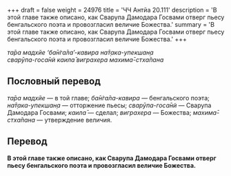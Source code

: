 +++
draft = false
weight = 24976
title = 'ЧЧ Антйа 20.111'
description = 'В этой главе также описано, как Сварупа Дамодара Госвами отверг пьесу бенгальского поэта и провозгласил величие Божества.'
summary = 'В этой главе также описано, как Сварупа Дамодара Госвами отверг пьесу бенгальского поэта и провозгласил величие Божества.'
+++

_та̄ра мадхйе ‘ба̄н̇га̄ла’-кавира на̄т̣ака-упекшан̣а  
сварӯпа-госа̄н̃и каила̄ виграхера махима̄-стха̄пана_

## Пословный перевод

_та̄ра_ _мадхйе_ — в той главе; _ба̄н̇га̄ла_\-_кавира_ — бенгальского поэта; _на̄т̣ака_\-_упекшан̣а_ — отторжение пьесы; _сварӯпа_\-_госа̄н̃и_ — Сварупа Дамодара Госвами; _каила̄_ — сделал; _виграхера_ — Божества; _махима̄_\-_стха̄пана_ — утверждение величия.

## Перевод

**В этой главе также описано, как Сварупа Дамодара Госвами отверг пьесу бенгальского поэта и провозгласил величие Божества.**
